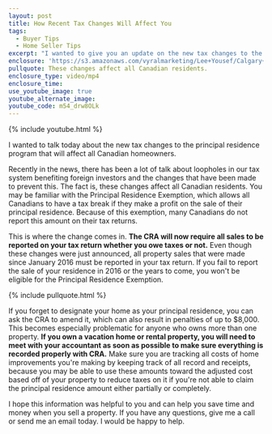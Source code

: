 ```yaml
---
layout: post
title: How Recent Tax Changes Will Affect You
tags:
  - Buyer Tips
  - Home Seller Tips
excerpt: "I wanted to give you an update on the new tax changes to the principal residence program, because they affect all residents of Canada. These changes were brought about to prevent foreign investors taking advantage of tax loopholes, but the new changes extend beyond just investors. The CRA will now require all sales to be reported on your tax return, regardless of whether you owe taxes or not from the principal residence exemption. If you don't report a sale or you fail to designate your primary residence, you could wind up paying thousands of dollars in penalties. For more details on this new change, watch this short video."
enclosure: 'https://s3.amazonaws.com/vyralmarketing/Lee+Yousef/Calgary+Real+Estate+New+Tax+Changes+Affect+All+Canadian+Residents.mp4'
pullquote: These changes affect all Canadian residents.
enclosure_type: video/mp4
enclosure_time:
use_youtube_image: true
youtube_alternate_image:
youtube_code: m54_drw8OLk
---
```



{% include youtube.html %}

I wanted to talk today about the new tax changes to the principal residence program that will affect all Canadian homeowners.

Recently in the news, there has been a lot of talk about loopholes in our tax system benefiting foreign investors and the changes that have been made to prevent this. The fact is, these changes affect all Canadian residents. You may be familiar with the Principal Residence Exemption, which allows all Canadians to have a tax break if they make a profit on the sale of their principal residence. Because of this exemption, many Canadians do not report this amount on their tax returns.

This is where the change comes in. **The CRA will now require all sales to be reported on your tax return whether you owe taxes or not.** Even though these changes were just announced, all property sales that were made since January 2016 must be reported in your tax return. If you fail to report the sale of your residence in 2016 or the years to come, you won't be eligible for the Principal Residence Exemption.

{% include pullquote.html %}

If you forget to designate your home as your principal residence, you can ask the CRA to amend it, which can also result in penalties of up to $8,000. This becomes especially problematic for anyone who owns more than one property. **If you own a vacation home or rental property, you will need to meet with your accountant as soon as possible to make sure everything is recorded properly with CRA.** Make sure you are tracking all costs of home improvements you're making by keeping track of all record and receipts, because you may be able to use these amounts toward the adjusted cost based off of your property to reduce taxes on it if you're not able to claim the principal residence amount either partially or completely.

I hope this information was helpful to you and can help you save time and money when you sell a property. If you have any questions, give me a call or send me an email today. I would be happy to help.